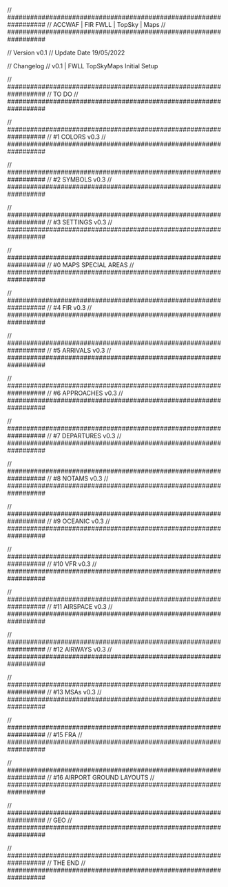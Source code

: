 // ##################################################################
//                 ACCWAF | FIR FWLL | TopSky | Maps
// ##################################################################

// Version v0.1
// Update Date 19/05/2022

// Changelog
// v0.1 | FWLL TopSkyMaps Initial Setup


// ##################################################################
//                 TO DO
// ##################################################################

// ##################################################################
//                 #1 COLORS v0.3
// ##################################################################

// ##################################################################
//                 #2 SYMBOLS v0.3
// ##################################################################

// ##################################################################
//                 #3 SETTINGS v0.3
// ##################################################################

// ##################################################################
//                 #0 MAPS SPECIAL AREAS
// ##################################################################

// ##################################################################
//                 #4 FIR v0.3
// ##################################################################

// ##################################################################
//                 #5 ARRIVALS v0.3
// ##################################################################

// ##################################################################
//                 #6 APPROACHES v0.3
// ##################################################################

// ##################################################################
//                 #7 DEPARTURES v0.3
// ##################################################################

// ##################################################################
//                 #8 NOTAMS v0.3
// ##################################################################

// ##################################################################
//                 #9 OCEANIC v0.3
// ##################################################################

// ##################################################################
//                 #10 VFR v0.3
// ##################################################################

// ##################################################################
//                 #11 AIRSPACE v0.3
// ##################################################################

// ##################################################################
//                 #12 AIRWAYS v0.3
// ##################################################################

// ##################################################################
//                 #13 MSAs v0.3
// ##################################################################

// ##################################################################
//                 #15 FRA
// ##################################################################

// ##################################################################
//                 #16 AIRPORT GROUND LAYOUTS
// ##################################################################

// ##################################################################
//                 GEO
// ##################################################################

// ##################################################################
//                 THE END
// ##################################################################
